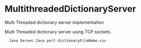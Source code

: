 # MultithreadedDictionaryServer
Multi Threaded dictionary server implementation 

Multi Threaded dictionary server using TCP sockets. 

      Java Server.Java port dictionaryFileName.csv
